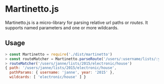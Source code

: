 # Martinetto.js

Martinetto.js is a micro-library for parsing relative url paths or _routes_. It supports named parameters and one or more wildcards.

## Usage

```javascript
> const Martinetto = require('./dist/martinetto')
> const routeMatcher = Martinetto.parseRoute('/users/:username/lists/:year/*')
> routeMatcher('/users/janne/lists/2015/electronic/house')
{ path: '/users/janne/lists/2015/electronic/house',
  pathParams: { username: 'janne', year: '2015' },
  wildcards: [ 'electronic/house' ] }
```
